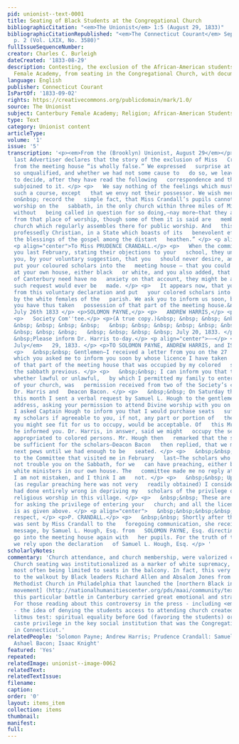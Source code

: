 ```yaml
---
pid: unionist--text-0001
title: Seating of Black Students at the Congregational Church
bibliographicCitation: "<em>The Unionist</em> 1:5 (August 29, 1833)"
bibliographicCitationRepublished: "<em>The Connecticut Courant</em> September 2, 1833,
  p. 2 (Vol. LXIX, No. 3580)"
fullIssueSequenceNumber: 
creator: Charles C. Burleigh
dateCreated: '1833-08-29'
description: Contesting, the exclusion of the African-American students of the Canterbury
  Female Academy, from seating in the Congregational Church, with documents
language: English
publisher: Connecticut Courant
IsPartOf: '1833-09-02'
rights: https://creativecommons.org/publicdomain/mark/1.0/
source: The Unionist
subject: Canterbury Female Academy; Religion; African-American Students
type: Text
category: Unionist content
articleType: 
volume: '1'
issue: '5'
transcription: '<p><em>From the (Brooklyn) Unionist, August 29</em></p> <p>   The
  last Advertiser declares that the story of the exclusion of Miss   Crandall’s scholars
  from the meeting house “is wholly false.” We expressed   surprise at a declaration
  so unqualified, and whether we had not some cause to   do so, we leave our readers
  to decide, after they have read the following   correspondence and the statement
  subjoined to it. </p> <p>   We say nothing of the feelings which must have dictated
  such a course, except   that we envy not their possessor. We wish merely to put
  on&nbsp; record the   simple fact, that Miss Crandall’s pupils cannot attend public
  worship on the   sabbath, in the only church within three miles of Miss C’s residence,
  without   being called in question for so doing,—nay more—that they are virtually   excluded
  from that place of worship, though some of them it is said are   members of the
  church which regularly assembles there for public worship. And   this is a land
  professedly Christian, in a State which boasts of its   benevolent efforts to diffuse
  the blessings of the gospel among the distant   heathen.” </p> <p align="center">——</p>
  <p align="center">To Miss PRUDENCE CRANDALL.</p> <p>   When the committee visited
  you last February, stating their objections to your   school, they understood from
  you, by your voluntary suggestion, that you   should never desire, and never would
  put your coloured scholars into the   meeting house — that you could have preaching
  at your own house, either black   or white, and you also added, that the citizens
  of Canterbury need have no   anxiety on that account, they might be assured, no
  such request would ever be   made. </p> <p>   It appears now, that you have departed
  from this voluntary declaration and put   your colored scholars into pews ever occupied
  by the white females of the   parish. We ask you to inform us soon, by whose license,
  you have thus taken   possession of that part of the meeting house.&nbsp; Canterbury
  July 26th 1833 </p> <p>SOLOMON PAYNE,</p> <p>   ANDREW HARRIS,</p> <p> ISAAC KNIGHT.</p>
  <p>   Society Com''tee.</p> <p>(A true copy.)&nbsp; &nbsp; &nbsp; &nbsp; &nbsp;
  &nbsp; &nbsp; &nbsp; &nbsp;   &nbsp; &nbsp; &nbsp; &nbsp; &nbsp; &nbsp; &nbsp; &nbsp;
  &nbsp; &nbsp; &nbsp;   &nbsp; &nbsp; &nbsp; &nbsp; July 20, 1833. </p> <p>&nbsp;
  &nbsp;Please inform Dr. Harris to-day.</p> <p align="center">——</p> <p align="right">   <em>Canterbury,
  July</em>   29, 1833. </p> <p>TO SOLOMON PAYNE, ANDREW HARRIS, and ISAAC KNIGHT,</p>
  <p>   &nbsp;&nbsp; Gentlemen—I received a letter from you on the 27   <sup>th</sup>   in
  which you asked me to inform you soon by whose licence I have taken   possession
  of that part of the meeting house that was occupied by my colored   scholars on
  the sabbath previous. </p> <p>   &nbsp;&nbsp; I can inform you that the authority,
  whether lawful or unlawful,   by which I permitted my family to enter the gallery
  of your church, was   permission received from two of the Society’s committee, viz.
  Dr. Harris and   Deacon Bacon. </p> <p>   &nbsp;&nbsp; On Saturday the 6   <sup>th</sup>   of
  this month I sent a verbal request by Samuel L. Hough to the gentlemen whom   I
  address, asking your permission to attend Divine worship with you on the   sabbath.
  I asked Captain Hough to inform you that I would purchase seats   sufficient for
  my scholars if agreeable to you, if not, any part or portion of   the meeting house
  you might see fit for us to occupy, would be acceptable. Of   this Mr. Hough said
  he informed you. Dr. Harris, in answer, said we might   occupy the seat in the gallery
  appropriated to colored persons. Mr. Hough then   remarked that the seat would not
  be sufficient for the scholars—Deacon Bacon   then replied, that we might take the
  next pews until we had enough to be   seated. </p> <p>   &nbsp;&nbsp; Truly I said
  to the Committee that visited me in February   last—The scholars who come here shall
  not trouble you on the Sabbath, for we   can have preaching, either by colored or
  white ministers in our own house. The   committee made me no reply at the time if
  I am not mistaken, and I think I am   not. </p> <p>   &nbsp;&nbsp; Upon mature consideration
  (as regular preaching here was not very   readily obtained) I considered that I
  had done entirely wrong in depriving my   scholars of the privilege of attending
  religious worship in this village. </p> <p>   &nbsp;&nbsp; These are my reasons
  for asking the privilege of entering your   church; and all the licence I have received
  is as given above. </p> <p align="center">   &nbsp;&nbsp;&nbsp;&nbsp;&nbsp;&nbsp;&nbsp;&nbsp;&nbsp;   &nbsp;&nbsp;&nbsp;&nbsp;&nbsp;&nbsp;&nbsp;&nbsp;&nbsp;&nbsp;&nbsp;&nbsp;&nbsp;&nbsp;&nbsp;&nbsp;&nbsp;&nbsp;&nbsp;&nbsp;&nbsp;&nbsp;&nbsp;&nbsp;&nbsp;&nbsp;&nbsp;&nbsp;&nbsp;&nbsp;&nbsp;&nbsp;&nbsp;&nbsp;&nbsp;&nbsp;&nbsp;&nbsp;&nbsp;&nbsp;&nbsp;&nbsp;&nbsp;&nbsp;&nbsp;&nbsp;&nbsp;&nbsp;&nbsp;&nbsp;&nbsp;&nbsp;&nbsp;&nbsp;&nbsp;&nbsp;&nbsp;&nbsp;&nbsp;&nbsp;&nbsp;&nbsp;&nbsp;&nbsp;&nbsp;&nbsp;&nbsp;&nbsp;&nbsp;&nbsp;&nbsp;&nbsp;&nbsp;&nbsp;&nbsp;Yours   with
  respect, </p> <p>P. CRANDALL.</p> <p>   &nbsp;&nbsp; Shortly after the above answer
  was sent by Miss Crandall to the   foregoing communication, she received a verbal
  message, by Samuel L. Hough, Esq. from   SOLOMON PAYNE, Esq. directing her not to
  go into the meeting house again with   her pupils. For the truth of this last statement
  we rely upon the declaration   of Samuel L. Hough, Esq. </p> '
scholarlyNotes: 
commentary: 'Church attendance, and church membership, were valorized cultural norms.
  Church seating was institutionalized as a marker of white supremacy, with African-Americans
  most often being limited to seats in the balcony. In fact, this very issue had led
  to the walkout by Black leaders Richard Allen and Absalom Jones from St. George''s
  Methodist Church in Philadelphia that launched the [northern Black independent chuch
  movement] (http://nationalhumanitiescenter.org/pds/maai/community/text3/allenmethodism.pdf).  Therefore
  this particular battle in Canterbury carried great emotional and strategic weight.
  For those reading about this controversy in the press - including <em>The Unionist</em>
  - the idea of denying the students access to attending church created an informal
  litmus test: spiritual equality before God (favoring the students) or preserving
  caste privilege in the key social institution that was the Congregational Church
  in Connecticut.'
relatedPeople: 'Solomon Payne; Andrew Harris; Prudence Crandall: Samuel L. Hough;
  Ashael Bacon; Isaac Knight'
featured: 'Yes'
repeated: 
relatedImage: unionist--image-0062
relatedText: 
relatedTextIssue: 
filename: 
caption: 
order: '0'
layout: items_item
collection: items
thumbnail: 
manifest: 
full: 
---
```

